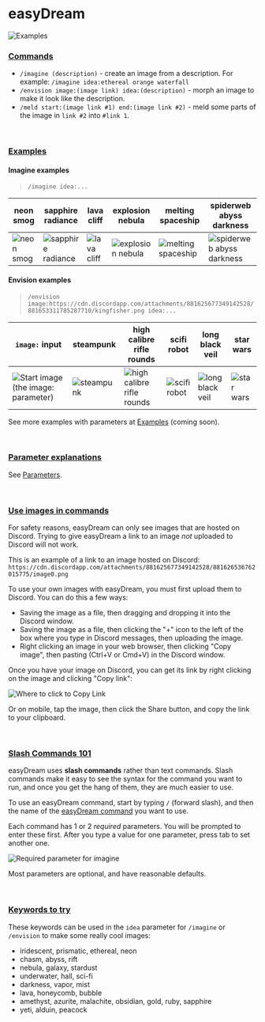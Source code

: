 # easyDream

![Examples](https://cdn.discordapp.com/attachments/881625677349142528/881634798580432956/monage1-comp.png)

### [Commands](#commands)

- `/imagine (description)` - create an image from a description. For example: `/imagine idea:ethereal orange waterfall`
- `/envision image:(image link) idea:(description)` - morph an image to make it look like the description.
- `/meld start:(image link #1) end:(image link #2)` - meld some parts of the image in `link #2` into `#link 1`.

&nbsp;

### [Examples](#examples)

#### Imagine examples
> `/imagine idea:...`

| neon smog | sapphire radiance | lava cliff | explosion nebula | melting spaceship | spiderweb abyss darkness |
| --- | --- | --- | --- | --- | --- |
| ![neon smog](https://cdn.discordapp.com/attachments/881625677349142528/881643419032756254/neon_smog.png) | ![sapphire radiance](https://cdn.discordapp.com/attachments/872973086654332989/881629324455837766/sapphire_radiance.png) | ![lava cliff](https://cdn.discordapp.com/attachments/872973086654332989/881644424663294052/lava_cliff.png) | ![explosion nebula](https://cdn.discordapp.com/attachments/872973086654332989/881646300104380476/explosion_nebula.png) | ![melting spaceship](https://cdn.discordapp.com/attachments/872973086654332989/881646845275811881/melting_spaceship.png) | ![spiderweb abyss darkness](https://cdn.discordapp.com/attachments/872973086654332989/881339740752842812/spiderweb_abyss_darkness.png) |

#### Envision examples
> `/envision image:https://cdn.discordapp.com/attachments/881625677349142528/881653311785287710/kingfisher.png idea:...`

| `image:` input | steampunk | high calibre rifle rounds | scifi robot | long black veil | star wars |
| --- | --- | --- | --- | --- | --- |
| ![Start image (the `image:` parameter)](https://cdn.discordapp.com/attachments/881625677349142528/881653311785287710/kingfisher.png) | ![steampunk](https://cdn.discordapp.com/attachments/872973086654332989/881652650645532752/steampunk.png) | ![high calibre rifle rounds](https://cdn.discordapp.com/attachments/872973086654332989/881648879873982484/high_calibre_rifle_rounds.png) | ![scifi robot](https://cdn.discordapp.com/attachments/872973086654332989/881649097566740480/scifi_robot.png) | ![long black veil](https://cdn.discordapp.com/attachments/872973086654332989/881650310894981151/long_black_veil.png) | ![star wars](https://cdn.discordapp.com/attachments/872973086654332989/881652950408261702/star_wars.png) |

See more examples with parameters at [Examples](examples) (coming soon).

&nbsp;

### [Parameter explanations](#parameter-explanations)

See [Parameters](parameters).

&nbsp;

### [Use images in commands](#use-images-in-commands)

For safety reasons, easyDream can only see images that are hosted on Discord. Trying to give easyDream a link to an image *not* uploaded to Discord will not work.

This is an example of a link to an image hosted on Discord: `https://cdn.discordapp.com/attachments/881625677349142528/881626536762015775/image0.png`

To use your own images with easyDream, you must first upload them to Discord. You can do this a few ways:

- Saving the image as a file, then dragging and dropping it into the Discord window.
- Saving the image as a file, then clicking the "+" icon to the left of the box where you type in Discord messages, then uploading the image.
- Right clicking an image in your web browser, then clicking "Copy image", then pasting (Ctrl+V or Cmd+V) in the Discord window.

Once you have your image on Discord, you can get its link by right clicking on the image and clicking "Copy link":

![Where to click to Copy Link](https://cdn.discordapp.com/attachments/881625677349142528/881628628641792030/unknown.png)

Or on mobile, tap the image, then click the Share button, and copy the link to your clipboard.

&nbsp;

### [Slash Commands 101](#slash-commands-101)

easyDream uses **slash commands** rather than text commands. Slash commands make it easy to see the syntax for the command you want to run, and once you get the hang of them, they are much easier to use.

To use an easyDream command, start by typing `/` (forward slash), and then the name of the [easyDream command](#commands) you want to use.

Each command has 1 or 2 *required* parameters. You will be prompted to enter these first. After you type a value for one parameter, press tab to set another one.

![Required parameter for imagine](https://cdn.discordapp.com/attachments/881625677349142528/881638189369020456/unknown.png)

Most parameters are optional, and have reasonable defaults.

&nbsp;

### [Keywords to try](#keywords-to-try)

These keywords can be used in the `idea` parameter for `/imagine` or `/envision` to make some really cool images:
- iridescent, prismatic, ethereal, neon
- chasm, abyss, rift
- nebula, galaxy, stardust
- underwater, hall, sci-fi
- darkness, vapor, mist
- lava, honeycomb, bubble
- amethyst, azurite, malachite, obsidian, gold, ruby, sapphire
- yeti, alduin, peacock

